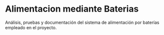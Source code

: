 # Alimentacion mediante Baterias
Análisis, pruebas y documentación del sistema de alimentación por baterías empleado en el proyecto.
